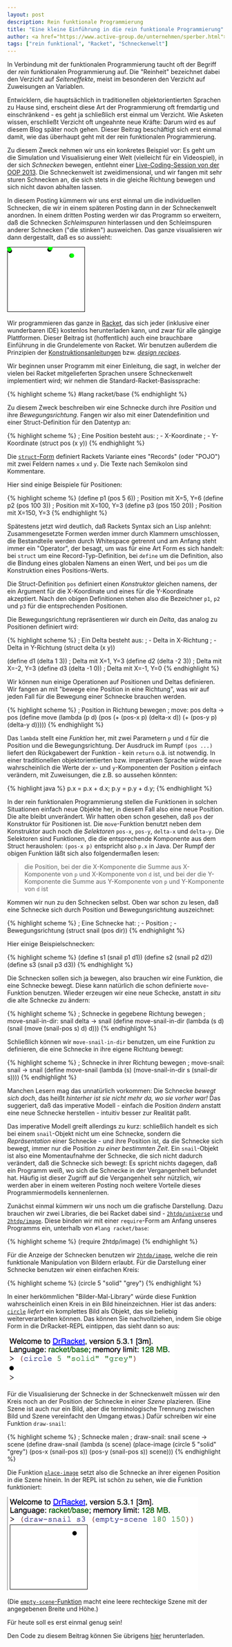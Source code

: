 ```yaml
---
layout: post
description: Rein funktionale Programmierung
title: "Eine kleine Einführung in die rein funktionale Programmierung"
author: <a href="https://www.active-group.de/unternehmen/sperber.html">Michael Sperber</a>
tags: ["rein funktional", "Racket", "Schneckenwelt"]
---
```


In Verbindung mit der funktionalen Programmierung taucht oft der
Begriff der *rein* funktionalen Programmierung auf.  Die "Reinheit"
bezeichnet dabei den Verzicht auf *Seiteneffekte*, meist im besonderen den
Verzicht auf Zuweisungen an Variablen.

Entwicklern, die hauptsächlich in traditionellen objektorientierten
Sprachen zu Hause sind, erscheint diese Art der Programmierung oft
fremdartig und einschränkend - es geht ja schließlich erst einmal um
Verzicht.  Wie Asketen wissen, erschließt Verzicht oft ungeahnte neue
Kräfte: Darum wird es auf diesem Blog später noch gehen.  Dieser
Beitrag beschäftigt sich erst einmal damit, wie das überhaupt geht
mit der rein funktionalen Programmierung.

<!-- more start -->

Zu diesem Zweck nehmen wir uns ein konkretes Beispiel vor: Es geht um
die Simulation und Visualisierung einer Welt (vielleicht für ein
Videospiel), in der sich *Schnecken* bewegen, entlehnt einer
[Live-Coding-Session von der OOP 2013](http://www.sigs-datacom.de/oop2013/konferenz/sessiondetails.html?tx_mwconferences_pi1[showUid]=1101&tx_mwconferences_pi1[anchor]=#Ndo3&tx_mwconferences_pi1[s]=0).
Die Schneckenwelt ist zweidimensional, und wir fangen mit sehr sturen
Schnecken an, die sich stets in die gleiche Richtung bewegen und sich
nicht davon abhalten lassen.  

In diesem Posting kümmern wir uns erst einmal um die individuellen
Schnecken, die wir in einem späteren Posting dann in der Schneckenwelt
anordnen.  In einem dritten Posting werden wir das Programm so
erweitern, daß die Schnecken *Schleimspuren* hinterlassen und den
Schleimspuren anderer Schnecken ("die stinken") ausweichen.  Das ganze
visualisieren wir dann dergestallt, daß es so aussieht:

<div id="center">
<img src="/files/2013-02-08-rein-funktional/snailworld.gif">
</img>
</div>

Wir programmieren das
ganze in [Racket](http://www.racket-lang.org/), das sich jeder
(inklusive einer wunderbaren IDE) kostenlos herunterladen kann, und
zwar für alle gängige Plattformen.  Dieser Beitrag ist (hoffentlich)
auch eine brauchbare Einführung in die Grundelemente von Racket.  Wir
benutzen außerdem die Prinzipien der
[Konstruktionsanleitungen](http://www.deinprogramm.de/dmda/)
bzw. [*design recipes*](http://www.htdp.org/).

Wir beginnen unser Programm mit einer Einleitung, die sagt, in welcher
der vielen bei Racket mitgelieferten Sprachen unsere Schneckenwelt
implementiert wird; wir nehmen die Standard-Racket-Basissprache:

{% highlight scheme %}
#lang racket/base
{% endhighlight %}

Zu diesem Zweck beschreiben wir eine
Schnecke durch ihre *Position* und ihre *Bewegungsrichtung*.  Fangen
wir also mit einer Datendefinition und einer Struct-Definition für
den Datentyp an:

{% highlight scheme %}
; Eine Position besteht aus:
; - X-Koordinate
; - Y-Koordinate
(struct pos (x y))
{% endhighlight %}

Die
[`struct`-Form](http://docs.racket-lang.org/reference/define-struct.html?q=struct&q=place-image&q=circle#%28form._%28%28lib._racket%2Fprivate%2Fbase..rkt%29._struct%29%29)
definiert Rackets Variante eines "Records" (oder
"POJO") mit zwei Feldern names `x` und `y`.  Die Texte nach Semikolon
sind Kommentare.

Hier sind einige Beispiele für Positionen:

{% highlight scheme %}
(define p1 (pos 5 6))    ; Position mit X=5, Y=6
(define p2 (pos 100 3))  ; Position mit X=100, Y=3
(define p3 (pos 150 20)) ; Position mit X=150, Y=3
{% endhighlight %}

Spätestens jetzt wird deutlich, daß Rackets Syntax sich an Lisp
anlehnt: Zusammengesetzte Formen werden immer durch Klammern
umschlossen, die Bestandteile werden durch Whitespace getrennt und am
Anfang steht immer ein "Operator", der besagt, um was für eine Art
Form es sich handelt: bei `struct` um eine Record-Typ-Definition, bei
`define` um die Definition, also die Bindung eines globalen Namens an
einen Wert, und bei `pos` um die Konstruktion eines Positions-Werts.

Die Struct-Definition `pos` definiert einen *Konstruktor* gleichen
namens, der ein Argument für die X-Koordinate und eines für die
Y-Koordinate akzeptiert.  Nach den obigen Definitionen stehen also die
Bezeichner `p1`, `p2` und `p3` für die entsprechenden Positionen.

Die Bewegungsrichtung repräsentieren wir durch ein *Delta*, das
analog zu Positionen definiert wird:

{% highlight scheme %}
; Ein Delta besteht aus:
; - Delta in X-Richtung
; - Delta in Y-Richtung
(struct delta (x y))

(define d1 (delta 1 3))  ; Delta mit X=1, Y=3
(define d2 (delta -2 3)) ; Delta mit X=-2, Y=3
(define d3 (delta -1 0)) ; Delta mit X=-1, Y=0
{% endhighlight %}

Wir können nun einige Operationen auf Positionen und Deltas
definieren.  Wir fangen an mit "bewege eine Position in eine
Richtung", was wir auf jeden Fall für die Bewegung einer Schnecke
brauchen werden.

{% highlight scheme %}
; Position in Richtung bewegen
; move: pos delta -> pos
(define move
  (lambda (p d)
    (pos (+ (pos-x p) (delta-x d))
         (+ (pos-y p) (delta-y d)))))
{% endhighlight %}

Das `lambda` stellt eine *Funktion* her, mit zwei Parametern `p` und
`d` für die Position und die Bewegungsrichtung.  Der Ausdruck im Rumpf
`(pos ...)` liefert den Rückgabewert der Funktion - kein `return`
o.ä. ist notwendig.  In einer traditionellen objektorientierten
bzw. imperativen Sprache würde `move` wahrscheinlich die Werte der
`x`- und `y`-Komponenten der Position `p` einfach verändern, mit
Zuweisungen, die z.B. so aussehen könnten:

{% highlight java %}
p.x = p.x + d.x;
p.y = p.y + d.y;
{% endhighlight %}

In der rein funktionalen Programmierung stellen die Funktionen in
solchen Situationen einfach neue Objekte her, in diesem Fall also eine
neue Position.  Die alte bleibt unverändert.  Wir hatten oben schon
gesehen, daß `pos` der Konstruktor für Positionen ist.  Die
`move`-Funktion benutzt neben dem Konstruktor auch noch die
*Selektoren* `pos-x`, `pos-y`, `delta-x` und `delta-y`.  Die
Selektoren sind Funktionen, die die entsprechende Komponente aus dem
Struct herausholen: `(pos-x p)` entspricht also `p.x` in Java.  Der
Rumpf der obigen Funktion läßt sich also folgendermaßen lesen:

> die Position, bei der die X-Komponente die Summe aus X-Komponente
> von `p` und X-Komponente von `d` ist, und bei der die Y-Komponente
> die Summe aus Y-Komponente von `p` und Y-Komponente von `d` ist

Kommen wir nun zu den Schnecken selbst.  Oben war schon zu lesen, daß
eine Schnecke sich durch Position und Bewegungsrichtung auszeichnet:

{% highlight scheme %}
; Eine Schnecke hat:
; - Position
; - Bewegungsrichtung
(struct snail (pos dir))
{% endhighlight %}

Hier einige Beispielschnecken:

{% highlight scheme %}
(define s1 (snail p1 d1))
(define s2 (snail p2 d2))
(define s3 (snail p3 d3))
{% endhighlight %}

Die Schnecken sollen sich ja bewegen, also brauchen wir eine Funktion,
die eine Schnecke bewegt.  Diese kann natürlich die schon definierte
`move`-Funktion benutzen.  Wieder erzeugen wir eine neue Schecke,
anstatt <i>in situ</i> die alte Schnecke zu ändern:

{% highlight scheme %}
; Schnecke in gegebene Richtung bewegen
; move-snail-in-dir: snail delta -> snail
(define move-snail-in-dir
  (lambda (s d)
    (snail (move (snail-pos s) d)
           d)))
{% endhighlight %}

Schließlich können wir `move-snail-in-dir` benutzen, um eine Funktion
zu definieren, die eine Schnecke in ihre eigene Richtung bewegt:

{% highlight scheme %}
; Schnecke in ihrer Richtung bewegen
; move-snail: snail -> snail
(define move-snail
  (lambda (s)
    (move-snail-in-dir s (snail-dir s))))
{% endhighlight %}

Manchen Lesern mag das unnatürlich vorkommen: Die Schnecke *bewegt
sich doch*, das heißt *hinterher ist sie nicht mehr da, wo sie vorher
war!*  Das suggeriert, daß das imperative Modell - einfach die
Position *ändern* anstatt eine neue Schnecke herstellen - intuitiv
besser zur Realität paßt.

Das imperative Modell greift allerdings zu kurz: schließlich handelt
es sich bei einem `snail`-Objekt nicht um eine Schnecke, sondern die
*Repräsentation* einer Schnecke - und ihre Position ist, da die
Schnecke sich bewegt, immer nur die Position *zu einer bestimmten
Zeit*.  Ein `snail`-Objekt ist also eine Momentaufnahme der Schnecke,
die sich nicht dadurch verändert, daß die Schnecke sich bewegt: Es
spricht nichts dagegen, daß ein Programm weiß, wo sich die Schnecke in
der Vergangenheit befundet hat.  Häufig ist dieser Zugriff auf die
Vergangenheit sehr nützlich, wir werden aber in einem weiteren Posting
noch weitere Vorteile dieses Programmiermodells kennenlernen.

Zunächst einmal kümmern wir uns noch um die grafische Darstellung.
Dazu brauchen wir zwei Libraries, die bei Racket dabei sind -
[`2htdp/universe`](http://docs.racket-lang.org/teachpack/2htdpuniverse.html)
und
[`2htdp/image`](http://docs.racket-lang.org/teachpack/2htdpimage.html).
Diese binden wir mit einer `require`-Form am Anfang unseres Programms
ein, unterhalb von `#lang racket/base`:

{% highlight scheme %}
(require 2htdp/image)
{% endhighlight %}

Für die Anzeige der Schnecken benutzen wir
[`2htdp/image`](http://docs.racket-lang.org/teachpack/2htdpimage.html),
welche die rein funktionale Manipulation von Bildern erlaubt.  Für die
Darstellung einer Schnecke benutzen wir einen einfachen Kreis:

{% highlight scheme %}
(circle 5 "solid" "grey")
{% endhighlight %}

In einer herkömmlichen "Bilder-Mal-Library" würde diese Funktion
wahrscheinlich einen Kreis in ein Bild hineinzeichnen.  Hier ist das
anders:
[`circle`](http://docs.racket-lang.org/teachpack/2htdpimage.html?q=circle#%28def._%28%28lib._2htdp%2Fimage..rkt%29._circle%29%29)
*liefert* ein komplettes Bild als Objekt, das sie
beliebig weiterverarbeiten können.  Das können Sie nachvollziehen,
indem Sie obige Form in die DrRacket-REPL eintippen, das sieht dann so
aus:

<img src="/files/2013-02-08-rein-funktional/circle.png">
</img>

Für die Visualisierung der Schnecke in der Schneckenwelt müssen wir
den Kreis noch an der Position der Schnecke in einer *Szene*
plazieren.  (Eine Szene ist auch nur ein Bild, aber die
terminologische Trennung zwischen Bild und Szene vereinfacht den
Umgang etwas.)  Dafür schreiben wir eine Funktion `draw-snail`:

{% highlight scheme %}
; Schnecke malen
; draw-snail: snail scene -> scene
(define draw-snail
  (lambda (s scene)
    (place-image (circle 5 "solid" "grey")
                 (pos-x (snail-pos s))
                 (pos-y (snail-pos s))
                 scene)))
{% endhighlight %}

Die Funktion
[`place-image`](http://docs.racket-lang.org/teachpack/2htdpimage.html?q=place-image&q=circle#%28def._%28%28lib._2htdp%2Fimage..rkt%29._place-image%29%29)
setzt also die Schnecke an ihrer eigenen
Position in die Szene hinein.  In der REPL ist schön zu sehen, wie die
Funktion funktioniert:

<img src="/files/2013-02-08-rein-funktional/draw-snail.png">
</img>

(Die
[`empty-scene`-Funktion](http://docs.racket-lang.org/teachpack/2htdpimage.html?q=empty-scene#%28def._%28%28lib._2htdp%2Fimage..rkt%29._empty-scene%29%29)
macht eine leere rechteckige Szene mit der angegebenen Breite und Höhe.)

Für heute soll es erst einmal genug sein!

Den Code zu diesem Beitrag können Sie übrigens
[hier](/files/2013-02-08-rein-funktional/snail.rkt) herunterladen.

<!-- more end -->